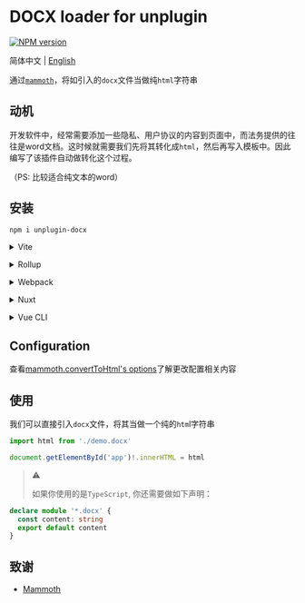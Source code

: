 # DOCX loader for unplugin

[![NPM version](https://img.shields.io/npm/v/unplugin-docx?color=a1b858&label=)](https://www.npmjs.com/package/unplugin-docx)

简体中文 | [English](./README.md)

通过[`mammoth`](https://github.com/mwilliamson/mammoth.js)，将如引入的`docx`文件当做纯`html`字符串

## 动机

开发软件中，经常需要添加一些隐私、用户协议的内容到页面中，而法务提供的往往是word文档。这时候就需要我们先将其转化成`html`，然后再写入模板中。因此编写了该插件自动做转化这个过程。

（PS: 比较适合纯文本的word）

## 安装

```bash
npm i unplugin-docx
```

<details>
<summary>Vite</summary><br>

```ts
// vite.config.ts
import Docx from 'unplugin-docx/vite'

export default defineConfig({
  plugins: [
    Docx({ /* options */ }),
  ],
})
```

实例: [`playground/`](./playground/)

<br></details>

<details>
<summary>Rollup</summary><br>

```ts
// rollup.config.js
import Docx from 'unplugin-docx/rollup'

export default {
  plugins: [
    Docx({ /* options */ }),
  ],
}
```

<br></details>


<details>
<summary>Webpack</summary><br>

```ts
// webpack.config.js
module.exports = {
  /* ... */
  plugins: [
    require('unplugin-docx/webpack')({ /* options */ })
  ]
}
```

<br></details>

<details>
<summary>Nuxt</summary><br>

```ts
// nuxt.config.js
export default {
  buildModules: [
    ['unplugin-docx/nuxt', { /* options */ }],
  ],
}
```

> 该模块可以同时作用于 Nuxt 2， [Nuxt Vite](https://github.com/nuxt/vite)

<br></details>

<details>
<summary>Vue CLI</summary><br>

```ts
// vue.config.js
module.exports = {
  configureWebpack: {
    plugins: [
      require('unplugin-docx/webpack')({ /* options */ }),
    ],
  },
}
```

<br></details>

## Configuration

查看[mammoth.convertToHtml's options](https://github.com/mwilliamson/mammoth.js#mammothconverttohtmlinput-options)了解更改配置相关内容

## 使用

我们可以直接引入`docx`文件，将其当做一个纯的`htm`l字符串

```ts
import html from './demo.docx'

document.getElementById('app')!.innerHTML = html
```

> :warning: 
>
> 如果你使用的是`TypeScript`, 你还需要做如下声明：

```ts
declare module '*.docx' {
  const content: string
  export default content
}
```

## 致谢

- [Mammoth](https://github.com/mwilliamson/mammoth.js)
